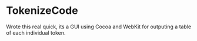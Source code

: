 # TokenizeCode

Wrote this real quick, its a GUI using Cocoa and WebKit
for outputing a table of each individual token.




